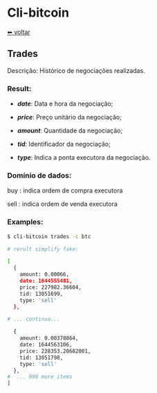 # Cli-bitcoin

[⬅ voltar](../README)

## Trades

Descrição: Histórico de negociações realizadas.

### Result:


* ***date***: Data e hora da negociação;

* ***price***: Preço unitário da negociação;

* ***amount***: Quantidade da negociação;

* ***tid***: Identificador da negociação;

* ***type***: Indica a ponta executora da negociação.


### Domínio de dados:

buy : indica ordem de compra executora

sell : indica ordem de venda executora


### Examples:

```bash
$ cli-bitcoin trades -c btc

```

```bash
# rerult simplify fake:

[
  {
    amount: 0.00066,
    date: 1644555481,
    price: 227982.36604,
    tid: 13051699,
    type: 'sell'
  },

# ... continua...

  {
    amount: 0.00378864,
    date: 1644563106,
    price: 228353.20682001,
    tid: 13051798,
    type: 'sell'
  },
#  ... 998 more items
]
```
